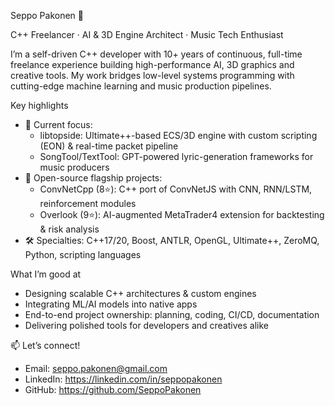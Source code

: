 Seppo Pakonen 👋

C++ Freelancer · AI & 3D Engine Architect · Music Tech Enthusiast

I’m a self-driven C++ developer with 10+ years of continuous, full-time freelance experience building high-performance AI, 3D graphics and creative tools. My work bridges low-level systems programming with cutting-edge machine learning and music production pipelines.

Key highlights
- 🔭 Current focus:
  - libtopside: Ultimate++-based ECS/3D engine with custom scripting (EON) & real-time packet pipeline
  - SongTool/TextTool: GPT-powered lyric-generation frameworks for music producers
- 🚀 Open-source flagship projects:
  - ConvNetCpp (8⭐): C++ port of ConvNetJS with CNN, RNN/LSTM, reinforcement modules
  - Overlook (9⭐): AI-augmented MetaTrader4 extension for backtesting & risk analysis
- 🛠️ Specialties: C++17/20, Boost, ANTLR, OpenGL, Ultimate++, ZeroMQ, Python, scripting languages

What I’m good at
- Designing scalable C++ architectures & custom engines
- Integrating ML/AI models into native apps
- End-to-end project ownership: planning, coding, CI/CD, documentation
- Delivering polished tools for developers and creatives alike

📫 Let’s connect!
- Email: seppo.pakonen@gmail.com
- LinkedIn: https://linkedin.com/in/seppopakonen
- GitHub: https://github.com/SeppoPakonen
